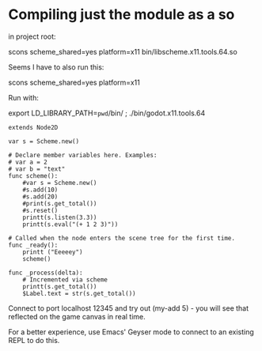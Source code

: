 # Compiling just the module as a so

in project root:

scons scheme_shared=yes platform=x11 bin/libscheme.x11.tools.64.so

Seems I have to also run this:

scons scheme_shared=yes platform=x11

Run with:

export LD_LIBRARY_PATH=`pwd`/bin/ ; ./bin/godot.x11.tools.64

```GDScript
extends Node2D

var s = Scheme.new()

# Declare member variables here. Examples:
# var a = 2
# var b = "text"
func scheme():
	#var s = Scheme.new()
	#s.add(10)
	#s.add(20)
	#print(s.get_total())
	#s.reset()
	printt(s.listen(3.3))
	printt(s.eval("(+ 1 2 3)"))

# Called when the node enters the scene tree for the first time.
func _ready():
	printt ("Eeeeey")
	scheme()

func _process(delta):
	# Incremented via scheme
	printt(s.get_total())
	$Label.text = str(s.get_total())
```

Connect to port localhost 12345 and try out (my-add 5) - you will see
that reflected on the game canvas in real time.

For a better experience, use Emacs' Geyser mode to connect to an
existing REPL to do this.
